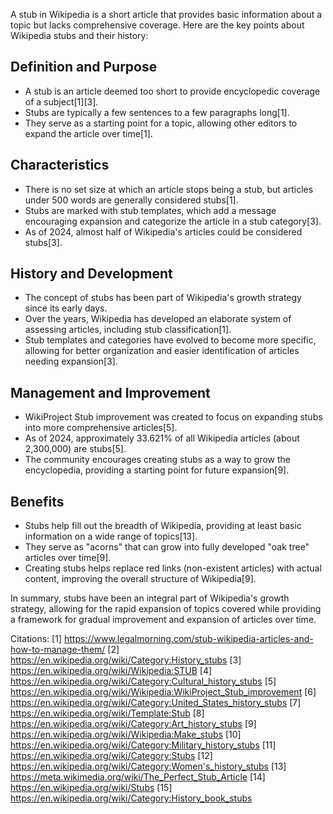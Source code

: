 A stub in Wikipedia is a short article that provides basic information about a topic but lacks comprehensive coverage. Here are the key points about Wikipedia stubs and their history:

## Definition and Purpose

- A stub is an article deemed too short to provide encyclopedic coverage of a subject[1][3].
- Stubs are typically a few sentences to a few paragraphs long[1].
- They serve as a starting point for a topic, allowing other editors to expand the article over time[1].

## Characteristics

- There is no set size at which an article stops being a stub, but articles under 500 words are generally considered stubs[1].
- Stubs are marked with stub templates, which add a message encouraging expansion and categorize the article in a stub category[3].
- As of 2024, almost half of Wikipedia's articles could be considered stubs[3].

## History and Development

- The concept of stubs has been part of Wikipedia's growth strategy since its early days.
- Over the years, Wikipedia has developed an elaborate system of assessing articles, including stub classification[1].
- Stub templates and categories have evolved to become more specific, allowing for better organization and easier identification of articles needing expansion[3].

## Management and Improvement

- WikiProject Stub improvement was created to focus on expanding stubs into more comprehensive articles[5].
- As of 2024, approximately 33.621% of all Wikipedia articles (about 2,300,000) are stubs[5].
- The community encourages creating stubs as a way to grow the encyclopedia, providing a starting point for future expansion[9].

## Benefits

- Stubs help fill out the breadth of Wikipedia, providing at least basic information on a wide range of topics[13].
- They serve as "acorns" that can grow into fully developed "oak tree" articles over time[9].
- Creating stubs helps replace red links (non-existent articles) with actual content, improving the overall structure of Wikipedia[9].

In summary, stubs have been an integral part of Wikipedia's growth strategy, allowing for the rapid expansion of topics covered while providing a framework for gradual improvement and expansion of articles over time.

Citations:
[1] https://www.legalmorning.com/stub-wikipedia-articles-and-how-to-manage-them/
[2] https://en.wikipedia.org/wiki/Category:History_stubs
[3] https://en.wikipedia.org/wiki/Wikipedia:STUB
[4] https://en.wikipedia.org/wiki/Category:Cultural_history_stubs
[5] https://en.wikipedia.org/wiki/Wikipedia:WikiProject_Stub_improvement
[6] https://en.wikipedia.org/wiki/Category:United_States_history_stubs
[7] https://en.wikipedia.org/wiki/Template:Stub
[8] https://en.wikipedia.org/wiki/Category:Art_history_stubs
[9] https://en.wikipedia.org/wiki/Wikipedia:Make_stubs
[10] https://en.wikipedia.org/wiki/Category:Military_history_stubs
[11] https://en.wikipedia.org/wiki/Category:Stubs
[12] https://en.wikipedia.org/wiki/Category:Women's_history_stubs
[13] https://meta.wikimedia.org/wiki/The_Perfect_Stub_Article
[14] https://en.wikipedia.org/wiki/Stubs
[15] https://en.wikipedia.org/wiki/Category:History_book_stubs
